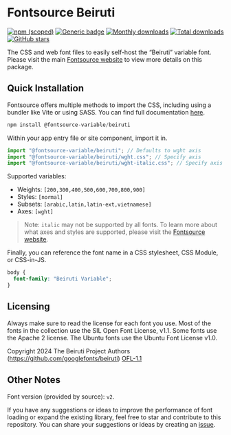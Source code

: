 # Fontsource Beiruti

[![npm (scoped)](https://img.shields.io/npm/v/@fontsource-variable/beiruti?color=brightgreen)](https://www.npmjs.com/package/@fontsource-variable/beiruti) [![Generic badge](https://img.shields.io/badge/fontsource-passing-brightgreen)](https://github.com/fontsource/fontsource) [![Monthly downloads](https://badgen.net/npm/dm/@fontsource-variable/beiruti)](https://github.com/fontsource/fontsource) [![Total downloads](https://badgen.net/npm/dt/@fontsource-variable/beiruti)](https://github.com/fontsource/fontsource) [![GitHub stars](https://img.shields.io/github/stars/fontsource/fontsource.svg?style=social&label=Star)](https://github.com/fontsource/fontsource/stargazers)

The CSS and web font files to easily self-host the “Beiruti” variable font. Please visit the main [Fontsource website](https://fontsource.org/fonts/beiruti) to view more details on this package.

## Quick Installation

Fontsource offers multiple methods to import the CSS, including using a bundler like Vite or using SASS. You can find full documentation [here](https://fontsource.org/docs/getting-started/introduction).

```javascript
npm install @fontsource-variable/beiruti
```

Within your app entry file or site component, import it in.

```javascript
import "@fontsource-variable/beiruti"; // Defaults to wght axis
import "@fontsource-variable/beiruti/wght.css"; // Specify axis
import "@fontsource-variable/beiruti/wght-italic.css"; // Specify axis and style
```

Supported variables:
- Weights: `[200,300,400,500,600,700,800,900]`
- Styles: `[normal]`
- Subsets: `[arabic,latin,latin-ext,vietnamese]`
- Axes: `[wght]`

> Note: `italic` may not be supported by all fonts. To learn more about what axes and styles are supported, please visit the [Fontsource website](https://fontsource.org/fonts/beiruti).

Finally, you can reference the font name in a CSS stylesheet, CSS Module, or CSS-in-JS.

```css
body {
  font-family: "Beiruti Variable";
}
```

## Licensing
Always make sure to read the license for each font you use. Most of the fonts in the collection use the SIL Open Font License, v1.1. Some fonts use the Apache 2 license. The Ubuntu fonts use the Ubuntu Font License v1.0.

Copyright 2024 The Beiruti Project Authors (https://github.com/googlefonts/beiruti)
[OFL-1.1](http://scripts.sil.org/OFL)

## Other Notes
Font version (provided by source): `v2`.

If you have any suggestions or ideas to improve the performance of font loading or expand the existing library, feel free to star and contribute to this repository. You can share your suggestions or ideas by creating an [issue](https://github.com/fontsource/fontsource/issues).